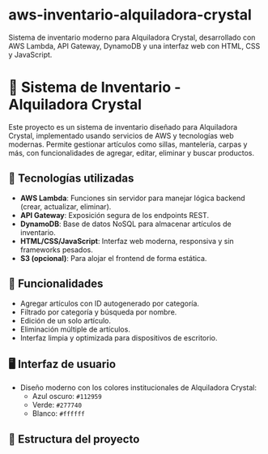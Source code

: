 # aws-inventario-alquiladora-crystal
Sistema de inventario moderno para Alquiladora Crystal, desarrollado con AWS Lambda, API Gateway, DynamoDB y una interfaz web con HTML, CSS y JavaScript.

# 🧾 Sistema de Inventario - Alquiladora Crystal

Este proyecto es un sistema de inventario diseñado para Alquiladora Crystal, implementado usando servicios de AWS y tecnologías web modernas. Permite gestionar artículos como sillas, mantelería, carpas y más, con funcionalidades de agregar, editar, eliminar y buscar productos.

## 🚀 Tecnologías utilizadas

- **AWS Lambda**: Funciones sin servidor para manejar lógica backend (crear, actualizar, eliminar).
- **API Gateway**: Exposición segura de los endpoints REST.
- **DynamoDB**: Base de datos NoSQL para almacenar artículos de inventario.
- **HTML/CSS/JavaScript**: Interfaz web moderna, responsiva y sin frameworks pesados.
- **S3 (opcional)**: Para alojar el frontend de forma estática.

## 🧰 Funcionalidades

- Agregar artículos con ID autogenerado por categoría.
- Filtrado por categoría y búsqueda por nombre.
- Edición de un solo artículo.
- Eliminación múltiple de artículos.
- Interfaz limpia y optimizada para dispositivos de escritorio.

## 🖥️ Interfaz de usuario

- Diseño moderno con los colores institucionales de Alquiladora Crystal:
  - Azul oscuro: `#112959`
  - Verde: `#277740`
  - Blanco: `#ffffff`

## 📂 Estructura del proyecto


